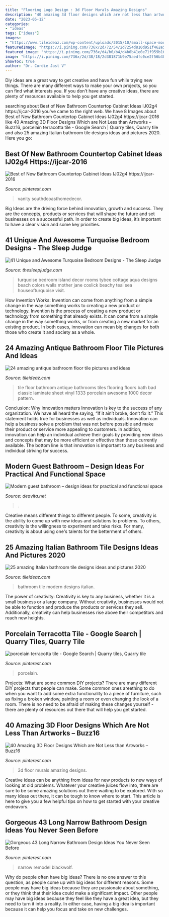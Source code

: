 ```yaml
---
title: "Flooring Logo Design : 3d Floor Murals Amazing Designs"
description: "40 amazing 3d floor designs which are not less than artworks – buzz16"
date: "2023-05-12"
categories:
- "ideas"
tags: ["ideas"]
images:
- "https://www.tileideaz.com/wp-content/uploads/2015/10/small-space-modern-bathroom-tile-design-ideas-cool-modern-bathroom-design-inspirations.jpg"
featuredImage: "https://i.pinimg.com/736x/2d/72/54/2d7254d810d951f462e5ace108ddf28b.jpg"
featured_image: "https://i.pinimg.com/736x/d4/b0/b4/d4b0b41e0e71f959b1605735de2503e2.jpg"
image: "https://i.pinimg.com/736x/2d/38/18/2d381871b9e75aedfc0ce2f56b40c878.jpg"
ShowToc: true
author: "Dr. Cordie Jast V"
---
```



Diy ideas are a great way to get creative and have fun while trying new things. There are many different ways to make your own projects, so you can find what interests you. If you don’t have any creative ideas, there are plenty of resources available to help you get started.

	

		
searching about Best of New Bathroom Countertop Cabinet Ideas IJ02g4 https://ijcar-2016 you've came to the right web. We have 8 Images about Best of New Bathroom Countertop Cabinet Ideas IJ02g4 https://ijcar-2016 like 40 Amazing 3D Floor Designs Which are Not Less than Artworks – Buzz16, porcelain terracotta tile - Google Search | Quarry tiles, Quarry tile and also 25 amazing Italian bathroom tile designs ideas and pictures 2020. Here you go:
		
    
## Best Of New Bathroom Countertop Cabinet Ideas IJ02g4 Https://ijcar-2016

<img loading=lazy src="https://i.pinimg.com/736x/2d/72/54/2d7254d810d951f462e5ace108ddf28b.jpg" onerror="this.onerror=null;this.src='https://tse4.mm.bing.net/th?id=OIP.rV9SVqZRM3_0YLmN79iKrgHaLJ&amp;pid=15.1';" alt="Best of New Bathroom Countertop Cabinet Ideas IJ02g4 https://ijcar-2016">

_Source: pinterest.com_

>vanity southdcoasthomedecor. 

	

Big Ideas are the driving force behind innovation, growth and success. They are the concepts, products or services that will shape the future and set businesses on a successful path. In order to create big ideas, it’s important to have a clear vision and some key priorities.

    
## 41 Unique And Awesome Turquoise Bedroom Designs - The Sleep Judge

<img loading=lazy src="https://www.thesleepjudge.com/wp-content/uploads/2017/12/Beachy.jpg" onerror="this.onerror=null;this.src='https://tse3.mm.bing.net/th?id=OIP.zpqen6KjVPgC-VrOU_6I-gHaKz&amp;pid=15.1';" alt="41 Unique and Awesome Turquoise Bedroom Designs - The Sleep Judge">

_Source: thesleepjudge.com_

>turquoise bedroom island decor rooms tybee cottage aqua designs beach colors walls mother jane coslick beachy teal sea houseofturquoise visit. 

	

How Invention Works: Invention can come from anything from a simple change in the way something works to creating a new product or technology.
Invention is the process of creating a new product or technology from something that already exists. It can come from a simple change in the way something works, or from creating a new market for an existing product. In both cases, innovation can mean big changes for both those who create it and society as a whole.

    
## 24 Amazing Antique Bathroom Floor Tile Pictures And Ideas

<img loading=lazy src="http://www.tileideaz.com/wp-content/uploads/2015/10/awesome-bathroom-tile-floor-4-bathroom-floor-tile-1000-x-1333.jpg" onerror="this.onerror=null;this.src='https://tse2.mm.bing.net/th?id=OIP.oVBkxCUfmOwK7n3V1V5j7gHaJ3&amp;pid=15.1';" alt="24 amazing antique bathroom floor tile pictures and ideas">

_Source: tileideaz.com_

>tile floor bathroom antique bathrooms tiles flooring floors bath bad classic laminate sheet vinyl 1333 porcelain awesome 1000 decor pattern. 

	

Conclusion: Why innovation matters
Innovation is key to the success of any organization. We have all heard the saying, “If it ain’t broke, don’t fix it.” This statement holds true for businesses as well as individuals. Innovation can help a business solve a problem that was not before possible and make their product or service more appealing to customers. In addition, innovation can help an individual achieve their goals by providing new ideas and concepts that may be more efficient or effective than those currently available. The bottom line is that innovation is important to any business and individual striving for success.

    
## Modern Guest Bathroom – Design Ideas For Practical And Functional Space

<img loading=lazy src="https://deavita.net/wp-content/uploads/2020/03/small-bathroom-design-with-walk-in-shower.jpg" onerror="this.onerror=null;this.src='https://tse2.mm.bing.net/th?id=OIP.erM_NHmsd1Yeofb8E-GjtAHaLH&amp;pid=15.1';" alt="Modern guest bathroom – design ideas for practical and functional space">

_Source: deavita.net_

>. 

	

Creative means different things to different people. To some, creativity is the ability to come up with new ideas and solutions to problems. To others, creativity is the willingness to experiment and take risks. For many, creativity is about using one's talents for the betterment of others.

    
## 25 Amazing Italian Bathroom Tile Designs Ideas And Pictures 2020

<img loading=lazy src="https://www.tileideaz.com/wp-content/uploads/2015/10/small-space-modern-bathroom-tile-design-ideas-cool-modern-bathroom-design-inspirations.jpg" onerror="this.onerror=null;this.src='https://tse3.mm.bing.net/th?id=OIP.yhyHriGrEVGGVXbge_f74QHaE0&amp;pid=15.1';" alt="25 amazing Italian bathroom tile designs ideas and pictures 2020">

_Source: tileideaz.com_

>bathroom tile modern designs italian. 

	

The power of creativity:
Creativity is key to any business, whether it is a small business or a large company. Without creativity, businesses would not be able to function and produce the products or services they sell. Additionally, creativity can help businesses rise above their competitors and reach new heights.

    
## Porcelain Terracotta Tile - Google Search | Quarry Tiles, Quarry Tile

<img loading=lazy src="https://i.pinimg.com/736x/d4/b0/b4/d4b0b41e0e71f959b1605735de2503e2.jpg" onerror="this.onerror=null;this.src='https://tse4.mm.bing.net/th?id=OIP.qVRtqKYSljId1vLcFUZQ8wHaJ4&amp;pid=15.1';" alt="porcelain terracotta tile - Google Search | Quarry tiles, Quarry tile">

_Source: pinterest.com_

>porcelain. 

	

Projects: What are some common DIY projects?
There are many different DIY projects that people can make. Some common ones areething to do when you want to add some extra functionality to a piece of furniture, such as fixing a broken window, painting a room or even changing the look of a room. There is no need to be afraid of making these changes yourself - there are plenty of resources out there that will help you get started.

    
## 40 Amazing 3D Floor Designs Which Are Not Less Than Artworks – Buzz16

<img loading=lazy src="https://i.pinimg.com/736x/2d/38/18/2d381871b9e75aedfc0ce2f56b40c878.jpg" onerror="this.onerror=null;this.src='https://tse3.mm.bing.net/th?id=OIP.WGW44NAtALyDRQy-uK-vZAHaLH&amp;pid=15.1';" alt="40 Amazing 3D Floor Designs Which are Not Less than Artworks – Buzz16">

_Source: pinterest.com_

>3d floor murals amazing designs. 

	

Creative ideas can be anything from ideas for new products to new ways of looking at old problems. Whatever your creative juices flow into, there are sure to be some amazing solutions out there waiting to be explored. With so many ideas out there, it can be tough to know where to start. This article is here to give you a few helpful tips on how to get started with your creative endeavors.

    
## Gorgeous 43 Long Narrow Bathroom Design Ideas You Never Seen Before

<img loading=lazy src="https://i.pinimg.com/736x/1b/71/0a/1b710a72c2b86baeefa8ae791b9e117e.jpg" onerror="this.onerror=null;this.src='https://tse2.mm.bing.net/th?id=OIP.J23l9zOlQnClP76XMkoZGwHaK3&amp;pid=15.1';" alt="Gorgeous 43 Long Narrow Bathroom Design Ideas You Never Seen Before">

_Source: pinterest.com_

>narrow remodel blackwolf. 

	

Why do people often have big ideas?
There is no one answer to this question, as people come up with big ideas for different reasons. Some people may have big ideas because they are passionate about something, or they think that their idea could make a significant impact. Other people may have big ideas because they feel like they have a great idea, but they need to turn it into a reality. In either case, having a big idea is important because it can help you focus and take on new challenges.


